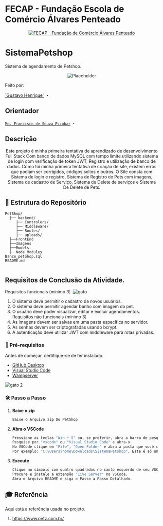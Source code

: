 # FECAP - Fundação Escola de Comércio Álvares Penteado

<p align="center">
<a href= "https://www.fecap.br/"><img src="https://encrypted-tbn0.gstatic.com/images?q=tbn:ANd9GcRhZPrRa89Kma0ZZogxm0pi-tCn_TLKeHGVxywp-LXAFGR3B1DPouAJYHgKZGV0XTEf4AE&usqp=CAU" alt="FECAP - Fundação de Comércio Álvares Penteado" border="0"></a>
</p>

# SistemaPetshop
Sistema de agendamento de Petshop.

<p align="center">
<a><img src="https://github.com/user-attachments/assets/87f4af51-bfe7-4d7c-82c8-ddf880ee9a27" alt="Placeholder" border="0"></a>
</p>

<P>Feito por:</P>
<a href="https://www.linkedin.com/in/gustavo-henrique-da-silva-santos-453822326?utm_source=share&utm_campaign=share_via&utm_content=profile&utm_medium=android_app ">`Gustavo Henrique`</a> ・


## Orientador
<a href="https://www.linkedin.com/in/francisco-escobar/">`Me. Francisco de Souza Escobar`</a> ・

## Descrição
<p align="center">
  Este projeto é minha primeira tentativa de aprendizado de desenvolvimento Full Stack Com banco de dados MySQL com tempo limite utilizando sistema de login com verificação de token JWT, Registro e utilização de banco de dados.
  Como foi minha primeira tentativa de criação de site, existem erros que podiam ser corrigidos, códigos soltos e outros.
O Site consta com Sistema de login e registro, Sistema de Registro de Pets com imagens, Sistema de cadastro de Serviço, Sistema de Delete de serviços e Sistema De Delete de Pets.
</p>

## 📂 **Estrutura do Repositório**
```
PetShop/
  ├── backend/                                              
     ├── Controlers/
     ├── Middleware/
     ├── Routes/
     ├── uploads/
  ├──FrontEnd
  ├──Imagens
  ├──Models
  ├──Node_Modules
Banco_petShop.sql
README.md          
              
```

## Requisitos de Conclusão da Atividade.  
Requisitos funcionais (mínimo 3)                                                 .![gato](https://github.com/user-attachments/assets/336d0843-c347-4a15-acac-e5ddd10320c2)
1. O sistema deve permitir o cadastro de novos usuários.
2. O sistema deve permitir agendar banho com imagem do pet.
3. O usuário deve poder visualizar, editar e excluir agendamentos.
Requisitos não funcionais (mínimo 3)
1. As imagens devem ser salvas em uma pasta específica no servidor.
2. As senhas devem ser criptografadas usando bcrypt.
3. A autenticação deve utilizar JWT com middleware para rotas privadas.



### 🔧 Pré-requisitos
Antes de começar, certifique-se de ter instalado:
- [GitHub Desktop](https://desktop.github.com/download/)
- [Visual Studio Code](https://code.visualstudio.com/)
- [Wampserver](https://wampserver.aviatechno.net/)



![gato 2](https://github.com/user-attachments/assets/aab21b09-2da4-40e9-9a2f-207d82628adf) 
### 🛠️ Passo a Passo


1. **Baixe o zip**
   ```sh
   Baixe o Arquivo zip Do PetShop
   ```
2. **Abra o VSCode**
   ```sh
   Pressione as teclas "Win + S" ou, se preferir, abra a barra de pesquisa windows manualmente.
   Pesquise por "vscode" ou "Visual Studio Code" e abra-o.
   No VSCode clique em "File", "Open Folder" e abra a pasta que você clonou no caminho que você escolheu.
   Por exemplo: "C:\Users\nome\Downloads\SistemaPetshop". Este é só um exemplo, você precisa encontrar onde você salvou.
   ```
3. **Execute**
   ```sh
   Clique no símbolo com quatro quadrados no canto esquerdo de seu VSCode para abrir a barra de pesquisa de extensões.
   Procure e instale a extensão "Live Server" no VSCode.
   Abra o Arquivo README e siga o Passo a Passo Detalhado.
   ```

## 🎓 Referência

Aqui está a referência usada no projeto.

1. https://www.petz.com.br/
